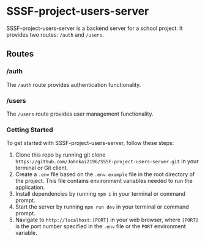 # SSSF-project-users-server

SSSF-project-users-server is a backend server for a school project. It provides two routes: `/auth` and `/users`.

## Routes

### /auth

The `/auth` route provides authentication functionality.

### /users

The `/users` route provides user management functionality.

### Getting Started

To get started with SSSF-project-users-server, follow these steps:

1. Clone this repo by running git clone `https://github.com/Johnkai2196/SSSF-project-users-server.git` in your terminal or Git client.
2. Create a `.env` file based on the `.env.example` file in the root directory of the project. This file contains environment variables needed to run the application.
3. Install dependencies by running `npm i` in your terminal or command prompt.
4. Start the server by running `npm run dev` in your terminal or command prompt.
5. Navigate to `http://localhost:[PORT]` in your web browser, where `[PORT]` is the port number specified in the `.env` file or the `PORT` environment variable.
